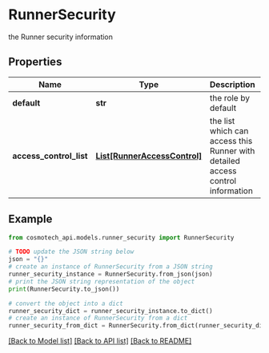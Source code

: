 # RunnerSecurity

the Runner security information

## Properties

Name | Type | Description | Notes
------------ | ------------- | ------------- | -------------
**default** | **str** | the role by default | 
**access_control_list** | [**List[RunnerAccessControl]**](RunnerAccessControl.md) | the list which can access this Runner with detailed access control information | 

## Example

```python
from cosmotech_api.models.runner_security import RunnerSecurity

# TODO update the JSON string below
json = "{}"
# create an instance of RunnerSecurity from a JSON string
runner_security_instance = RunnerSecurity.from_json(json)
# print the JSON string representation of the object
print(RunnerSecurity.to_json())

# convert the object into a dict
runner_security_dict = runner_security_instance.to_dict()
# create an instance of RunnerSecurity from a dict
runner_security_from_dict = RunnerSecurity.from_dict(runner_security_dict)
```
[[Back to Model list]](../README.md#documentation-for-models) [[Back to API list]](../README.md#documentation-for-api-endpoints) [[Back to README]](../README.md)


